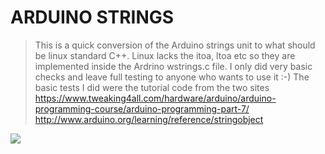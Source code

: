 # ARDUINO STRINGS
>
>This is a quick conversion of the Arduino strings unit to what should be linux standard C++. Linux lacks the itoa, ltoa etc so they are implemented inside the Ardrino wstrings.c file. I only did very basic checks and leave full testing to anyone who wants to use it :-)
The basic tests I did were the tutorial code from the two sites
>https://www.tweaking4all.com/hardware/arduino/arduino-programming-course/arduino-programming-part-7/
>http://www.arduino.org/learning/reference/stringobject
>
![](https://github.com/LdB-ECM/Raspberry-Pi/blob/master/Images/Arduino1.jpg)
